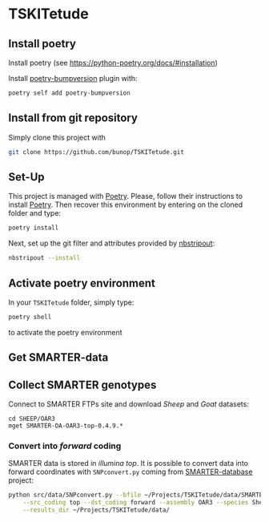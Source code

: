 # TSKITetude

## Install poetry

Install poetry (see <https://python-poetry.org/docs/#installation>)

Install [poetry-bumpversion](https://pypi.org/project/poetry-bumpversion/) plugin with:

```bash
poetry self add poetry-bumpversion
```

## Install from git repository

Simply clone this project with

```bash
git clone https://github.com/bunop/TSKITetude.git
```

## Set-Up

This project is managed with [Poetry](https://python-poetry.org/). Please,
follow their instructions to install [Poetry](https://python-poetry.org/docs/#installation).
Then recover this environment by entering on the cloned folder and type:

```bash
poetry install
```

Next, set up the git filter and attributes provided by [nbstripout](https://github.com/kynan/nbstripout):

```bash
nbstripout --install
```

## Activate poetry environment

In your `TSKITetude` folder, simply type:

```bash
poetry shell
```

to activate the poetry environment

## Get SMARTER-data

## Collect SMARTER genotypes

Connect to SMARTER FTPs site and download *Sheep* and *Goat* datasets:

```lftp
cd SHEEP/OAR3
mget SMARTER-OA-OAR3-top-0.4.9.*
```

### Convert into *forward* coding

SMARTER data is stored in *illumina top*. It is possible to convert data into
forward coordinates with `SNPconvert.py` coming from [SMARTER-database](https://github.com/cnr-ibba/SMARTER-database)
project:

```bash
python src/data/SNPconvert.py --bfile ~/Projects/TSKITetude/data/SMARTER-OA-OAR3-top-0.4.9 \
    --src_coding top --dst_coding forward --assembly OAR3 --species Sheep \
    --results_dir ~/Projects/TSKITetude/data/
```

